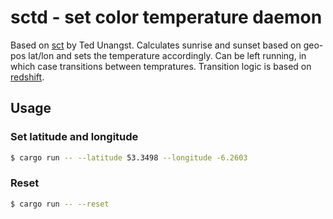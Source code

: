 # sctd - set color temperature daemon

Based on [sct](https://flak.tedunangst.com/post/sct-set-color-temperature) by Ted Unangst. Calculates sunrise and sunset based on geo-pos lat/lon and sets the temperature accordingly. Can be left running, in which case transitions between tempratures. Transition logic is based on [redshift](https://github.com/jonls/redshift/).

## Usage

### Set latitude and longitude
```bash
$ cargo run -- --latitude 53.3498 --longitude -6.2603
```

### Reset
```bash
$ cargo run -- --reset
```
